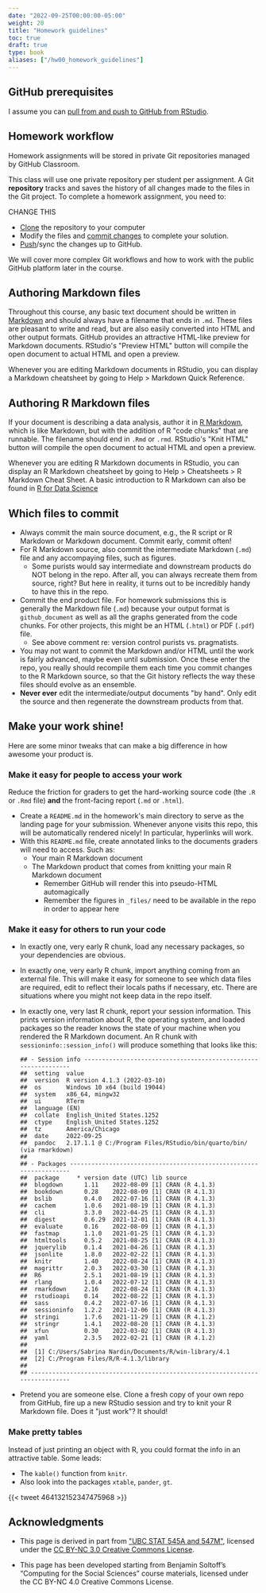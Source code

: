 ```yaml
---
date: "2022-09-25T00:00:00-05:00"
weight: 20
title: "Homework guidelines"
toc: true
draft: true
type: book
aliases: ["/hw00_homework_guidelines"]
---
```


## GitHub prerequisites

I assume you can [pull from and push to GitHub from RStudio](/setup/).

## Homework workflow

Homework assignments will be stored in private Git repositories managed by GitHub Classroom. 

This class will use one private repository per student per assignment. A Git **repository** tracks and saves the history of all changes made to the files in the Git project. To complete a homework assignment, you need to:

CHANGE THIS
* [Clone](/setup/git-with-rstudio/#step-2-clone-the-new-github-repository-to-your-computer-via-rstudio) the repository to your computer
* Modify the files and [commit changes](/setup/git-with-rstudio/#step-3-make-local-changes-save-commit) to complete your solution.
* [Push](/setup/git-with-rstudio/#step-4-push-your-local-changes-online-to-github)/sync the changes up to GitHub.

We will cover more complex Git workflows and how to work with the public GitHub platform later in the course.

## Authoring Markdown files

Throughout this course, any basic text document should be written in [Markdown](http://daringfireball.net/projects/markdown/basics) and should always have a filename that ends in `.md`. These files are pleasant to write and read, but are also easily converted into HTML and other output formats. GitHub provides an attractive HTML-like preview for Markdown documents. RStudio's "Preview HTML" button will compile the open document to actual HTML and open a preview.

Whenever you are editing Markdown documents in RStudio, you can display a Markdown cheatsheet by going to Help > Markdown Quick Reference.

## Authoring R Markdown files

If your document is describing a data analysis, author it in [R Markdown](http://rmarkdown.rstudio.com), which is like Markdown, but with the addition of R "code chunks" that are runnable. The filename should end in `.Rmd` or `.rmd`. RStudio's "Knit HTML" button will compile the open document to actual HTML and open a preview.

Whenever you are editing R Markdown documents in RStudio, you can display an R Markdown cheatsheet by going to Help > Cheatsheets > R Markdown Cheat Sheet. A basic introduction to R Markdown can also be found in [R for Data Science](http://r4ds.had.co.nz/r-markdown.html)

## Which files to commit 

* Always commit the main source document, e.g., the R script or R Markdown or Markdown document. Commit early, commit often!
* For R Markdown source, also commit the intermediate Markdown (`.md`) file and any accompaying files, such as figures.
    * Some purists would say intermediate and downstream products do NOT belong in the repo. After all, you can always recreate them from source, right? But here in reality, it turns out to be incredibly handy to have this in the repo.
* Commit the end product file. For homework submissions this is generally the Markdown file (`.md`) because your output format is `github_document` as well as all the graphs generated from the code chunks. For other projects, this might be an HTML (`.html`) or PDF (`.pdf`) file.
    * See above comment re: version control purists vs. pragmatists.
* You may not want to commit the Markdown and/or HTML until the work is fairly advanced, maybe even until submission. Once these enter the repo, you really should recompile them each time you commit changes to the R Markdown source, so that the Git history reflects the way these files should evolve as an ensemble.
* **Never ever** edit the intermediate/output documents "by hand". Only edit the source and then regenerate the downstream products from that.

## Make your work shine!

Here are some minor tweaks that can make a big difference in how awesome your product is.

### Make it easy for people to access your work

Reduce the friction for graders to get the hard-working source code (the `.R` or `.Rmd` file) **and** the front-facing report (`.md` or `.html`).

* Create a `README.md` in the homework's main directory to serve as the landing page for your submission. Whenever anyone visits this repo, this will be automatically rendered nicely! In particular, hyperlinks will work.
* With this `README.md` file, create annotated links to the documents graders will need to access. Such as:
    * Your main R Markdown document
    * The Markdown product that comes from knitting your main R Markdown document
        * Remember GitHub will render this into pseudo-HTML automagically
        * Remember the figures in `_files/` need to be available in the repo in order to appear here

### Make it easy for others to run your code

* In exactly one, very early R chunk, load any necessary packages, so your dependencies are obvious.
* In exactly one, very early R chunk, import anything coming from an external file. This will make it easy for someone to see which data files are required, edit to reflect their locals paths if necessary, etc. There are situations where you might not keep data in the repo itself.
* In exactly one, very last R chunk, report your session information. This prints version information about R, the operating system, and loaded packages so the reader knows the state of your machine when you rendered the R Markdown document. An R chunk with `sessioninfo::session_info()` will produce something that looks like this:

    
    ```
    ## - Session info ---------------------------------------------------------------
    ##  setting  value
    ##  version  R version 4.1.3 (2022-03-10)
    ##  os       Windows 10 x64 (build 19044)
    ##  system   x86_64, mingw32
    ##  ui       RTerm
    ##  language (EN)
    ##  collate  English_United States.1252
    ##  ctype    English_United States.1252
    ##  tz       America/Chicago
    ##  date     2022-09-25
    ##  pandoc   2.17.1.1 @ C:/Program Files/RStudio/bin/quarto/bin/ (via rmarkdown)
    ## 
    ## - Packages -------------------------------------------------------------------
    ##  package     * version date (UTC) lib source
    ##  blogdown      1.11    2022-08-09 [1] CRAN (R 4.1.3)
    ##  bookdown      0.28    2022-08-09 [1] CRAN (R 4.1.3)
    ##  bslib         0.4.0   2022-07-16 [1] CRAN (R 4.1.3)
    ##  cachem        1.0.6   2021-08-19 [1] CRAN (R 4.1.3)
    ##  cli           3.3.0   2022-04-25 [1] CRAN (R 4.1.3)
    ##  digest        0.6.29  2021-12-01 [1] CRAN (R 4.1.3)
    ##  evaluate      0.16    2022-08-09 [1] CRAN (R 4.1.3)
    ##  fastmap       1.1.0   2021-01-25 [1] CRAN (R 4.1.3)
    ##  htmltools     0.5.2   2021-08-25 [1] CRAN (R 4.1.3)
    ##  jquerylib     0.1.4   2021-04-26 [1] CRAN (R 4.1.3)
    ##  jsonlite      1.8.0   2022-02-22 [1] CRAN (R 4.1.3)
    ##  knitr         1.40    2022-08-24 [1] CRAN (R 4.1.3)
    ##  magrittr      2.0.3   2022-03-30 [1] CRAN (R 4.1.3)
    ##  R6            2.5.1   2021-08-19 [1] CRAN (R 4.1.3)
    ##  rlang         1.0.4   2022-07-12 [1] CRAN (R 4.1.3)
    ##  rmarkdown     2.16    2022-08-24 [1] CRAN (R 4.1.3)
    ##  rstudioapi    0.14    2022-08-22 [1] CRAN (R 4.1.3)
    ##  sass          0.4.2   2022-07-16 [1] CRAN (R 4.1.3)
    ##  sessioninfo   1.2.2   2021-12-06 [1] CRAN (R 4.1.3)
    ##  stringi       1.7.6   2021-11-29 [1] CRAN (R 4.1.2)
    ##  stringr       1.4.1   2022-08-20 [1] CRAN (R 4.1.3)
    ##  xfun          0.30    2022-03-02 [1] CRAN (R 4.1.3)
    ##  yaml          2.3.5   2022-02-21 [1] CRAN (R 4.1.2)
    ## 
    ##  [1] C:/Users/Sabrina Nardin/Documents/R/win-library/4.1
    ##  [2] C:/Program Files/R/R-4.1.3/library
    ## 
    ## ------------------------------------------------------------------------------
    ```

* Pretend you are someone else. Clone a fresh copy of your own repo from GitHub, fire up a new RStudio session and try to knit your R Markdown file. Does it "just work"? It should!
  
### Make pretty tables

Instead of just printing an object with R, you could format the info in an attractive table. Some leads:

* The `kable()` function from `knitr`.
* Also look into the packages `xtable`, `pander`, `gt`.

{{< tweet 464132152347475968 >}}

## Acknowledgments


* This page is derived in part from ["UBC STAT 545A and 547M"](http://stat545.com), licensed under the [CC BY-NC 3.0 Creative Commons License](https://creativecommons.org/licenses/by-nc/3.0/).

* This page has been developed starting from Benjamin Soltoff’s “Computing for the Social Sciences” course materials, licensed under the CC BY-NC 4.0 Creative Commons License.
